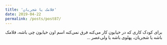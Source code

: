 ```yaml
---
title: 'فلامک یا شجریان'
date: 2019-04-22
permalink: /posts/post87/
---
```

<div align="justify" dir="rtl" style="font-family:vazir;">

برای کودک کاری که در خیابون کار می‌کنه فرق نمی‌کنه اسم اون خیابون چی باشه، فلامک باشه یا شجریان، پهلوی باشه یا ولی‌عصر ...

</div>
